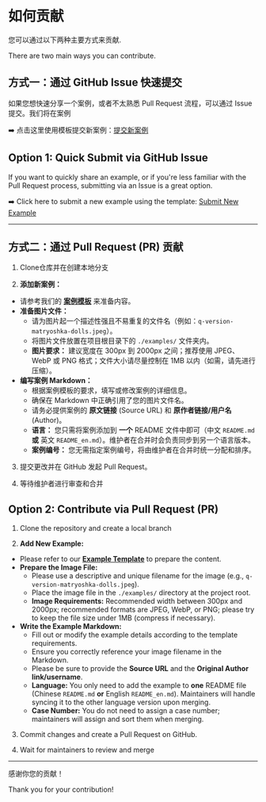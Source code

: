 # 如何贡献

您可以通过以下两种主要方式来贡献.

There are two main ways you can contribute.

## 方式一：通过 GitHub Issue 快速提交

如果您想快速分享一个案例，或者不太熟悉 Pull Request 流程，可以通过 Issue 提交。我们将在案例

➡️ 点击这里使用模板提交新案例：[提交新案例](https://github.com/jamez-bondos/awesome-gpt4o-images/issues/new?template=add_new_example.yml)


## Option 1: Quick Submit via GitHub Issue

If you want to quickly share an example, or if you're less familiar with the Pull Request process, submitting via an Issue is a great option.

➡️ Click here to submit a new example using the template: [Submit New Example](https://github.com/jamez-bondos/awesome-gpt4o-images/issues/new?template=add_new_example_en.yml)

---


## 方式二：通过 Pull Request (PR) 贡献

1. Clone仓库并在创建本地分支

2.  **添加新案例：**
*   请参考我们的 [**案例模板**](./template.md) 来准备内容。
*   **准备图片文件：**
    *   请为图片起一个描述性强且不易重复的文件名（例如：`q-version-matryoshka-dolls.jpeg`）。
    *   将图片文件放置在项目根目录下的 `./examples/` 文件夹内。
    *   **图片要求：** 建议宽度在 300px 到 2000px 之间；推荐使用 JPEG、WebP 或 PNG 格式；文件大小请尽量控制在 1MB 以内（如需，请先进行压缩）。
*   **编写案例 Markdown：**
    *   根据案例模板的要求，填写或修改案例的详细信息。
    *   确保在 Markdown 中正确引用了您的图片文件名。
    *   请务必提供案例的 **原文链接** (Source URL) 和 **原作者链接/用户名** (Author)。
    *   **语言：** 您只需将案例添加到 **一个** README 文件中即可（中文 `README.md` **或** 英文 `README_en.md`）。维护者在合并时会负责同步到另一个语言版本。
    *   **案例编号：** 您无需指定案例编号，将由维护者在合并时统一分配和排序。

3. 提交更改并在 GitHub 发起 Pull Request。  

4. 等待维护者进行审查和合并

## Option 2: Contribute via Pull Request (PR)

1.  Clone the repository and create a local branch

2.  **Add New Example:**
*   Please refer to our [**Example Template**](./template.md) to prepare the content.
*   **Prepare the Image File:**
    *   Please use a descriptive and unique filename for the image (e.g., `q-version-matryoshka-dolls.jpeg`).
    *   Place the image file in the `./examples/` directory at the project root.
    *   **Image Requirements:** Recommended width between 300px and 2000px; recommended formats are JPEG, WebP, or PNG; please try to keep the file size under 1MB (compress if necessary).
*   **Write the Example Markdown:**
    *   Fill out or modify the example details according to the template requirements.
    *   Ensure you correctly reference your image filename in the Markdown.
    *   Please be sure to provide the **Source URL** and the **Original Author link/username**.
    *   **Language:** You only need to add the example to **one** README file (Chinese `README.md` **or** English `README_en.md`). Maintainers will handle syncing it to the other language version upon merging.
    *   **Case Number:** You do not need to assign a case number; maintainers will assign and sort them when merging.

3.  Commit changes and create a Pull Request on GitHub.

4.  Wait for maintainers to review and merge

---

感谢你您的贡献！

Thank you for your contribution!